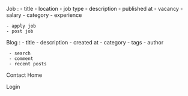Job :
    - title
    - location
    - job type
    - description
    - published at
    - vacancy
    - salary
    - category
    - experience

    - apply job
    - post job

Blog :
     - title
     - description
     - created at
     - category
     - tags
     - author

     - search
     - comment
     - recent posts

Contact
Home

Login